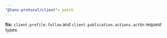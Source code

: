 ```yaml
---
"@lens-protocol/client": patch
---
```


**fix:** `client.profile.follow` and `client.publication.actions.actOn` request types
